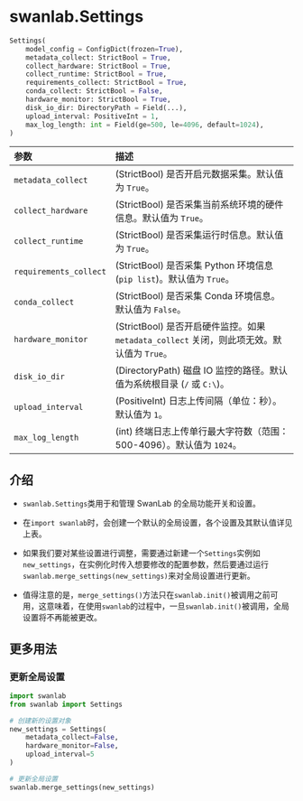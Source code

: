 # swanlab.Settings

```python
Settings(
    model_config = ConfigDict(frozen=True),
    metadata_collect: StrictBool = True,
    collect_hardware: StrictBool = True,
    collect_runtime: StrictBool = True,
    requirements_collect: StrictBool = True,
    conda_collect: StrictBool = False,
    hardware_monitor: StrictBool = True,
    disk_io_dir: DirectoryPath = Field(...),
    upload_interval: PositiveInt = 1,
    max_log_length: int = Field(ge=500, le=4096, default=1024),
)
```

| 参数                   | 描述                                                                                       |
| :--------------------- | :----------------------------------------------------------------------------------------- |
| `metadata_collect`     | (StrictBool) 是否开启元数据采集。默认值为 `True`。                                         |
| `collect_hardware`     | (StrictBool) 是否采集当前系统环境的硬件信息。默认值为 `True`。                             |
| `collect_runtime`      | (StrictBool) 是否采集运行时信息。默认值为 `True`。                                         |
| `requirements_collect` | (StrictBool) 是否采集 Python 环境信息 (`pip list`)。默认值为 `True`。                      |
| `conda_collect`        | (StrictBool) 是否采集 Conda 环境信息。默认值为 `False`。                                   |
| `hardware_monitor`     | (StrictBool) 是否开启硬件监控。如果 `metadata_collect` 关闭，则此项无效。默认值为 `True`。 |
| `disk_io_dir`          | (DirectoryPath) 磁盘 IO 监控的路径。默认值为系统根目录 (`/` 或 `C:\`)。                    |
| `upload_interval`      | (PositiveInt) 日志上传间隔（单位：秒）。默认值为 `1`。                                     |
| `max_log_length`       | (int) 终端日志上传单行最大字符数（范围：500-4096）。默认值为 `1024`。                      |

## 介绍

- `swanlab.Settings`类用于和管理 SwanLab 的全局功能开关和设置。

- 在`import swanlab`时，会创建一个默认的全局设置，各个设置及其默认值详见上表。

- 如果我们要对某些设置进行调整，需要通过新建一个`Settings`实例如`new_settings`，在实例化时传入想要修改的配置参数，然后要通过运行`swanlab.merge_settings(new_settings)`来对全局设置进行更新。

- 值得注意的是，`merge_settings()`方法只在`swanlab.init()`被调用之前可用，这意味着，在使用`swanlab`的过程中，一旦`swanlab.init()`被调用，全局设置将不再能被更改。

## 更多用法

### 更新全局设置

```python
import swanlab
from swanlab import Settings

# 创建新的设置对象
new_settings = Settings(
    metadata_collect=False,
    hardware_monitor=False,
    upload_interval=5
)

# 更新全局设置
swanlab.merge_settings(new_settings)
```

